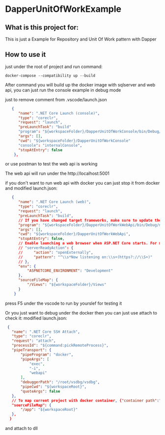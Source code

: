 # DapperUnitOfWorkExample

## What is this project for:

This is just a Example for Repository and Unit Of Work pattern with Dapper

## How to use it

just under the root of project and run command:

```
docker-compose --compatibility up --build
```

After command you will build up the docker image with sqlserver and web api, you can just run the console example in debug mode

just to remove comment from .vscode/launch.json 

```json
   {
      "name": ".NET Core Launch (console)",
      "type": "coreclr",
      "request": "launch",
      "preLaunchTask": "build"
      "program": "${workspaceFolder}/DapperUnitOfWorkConsole/bin/Debug/netcoreapp3.1/DapperUnitOfWorkConsole.dll",
      "args": [],
      "cwd": "${workspaceFolder}/DapperUnitOfWorkConsole"
      "console": "internalConsole",
      "stopAtEntry": false
    },
```

or use postman to test the web api is working

The web api will run under the http://localhost:5001

if you don't want to run web api with docker you can just stop it from docker and modified launch.json:
```json
   {
      "name": ".NET Core Launch (web)",
      "type": "coreclr",
      "request": "launch",
      "preLaunchTask": "build",
      // If you have changed target frameworks, make sure to update the program path.
      "program": "${workspaceFolder}/DapperUnitOfWorkWebApi/bin/Debug/netcoreapp3.1/DapperUnitOfWorkWebApi.dll",
      "args": [],
      "cwd": "${workspaceFolder}/DapperUnitOfWorkWebApi",
      "stopAtEntry": false,
      // Enable launching a web browser when ASP.NET Core starts. For more information: https://aka.ms/VSCode-CS-LaunchJson-WebBrowser
      // "serverReadyAction": {
      //     "action": "openExternally",
      //     "pattern": "^\\s*Now listening on:\\s+(https?://\\S+)"
      // },
      "env": {
          "ASPNETCORE_ENVIRONMENT": "Development"
      },
      "sourceFileMap": {
          "/Views": "${workspaceFolder}/Views"
      }
    }
```
press F5 under the vscode to run by yourslef for testing it

Or you just want to debug under the docker then you can just use attach to check it:
modified launch.json:

```json
 {
   "name": ".NET Core SSH Attach",
   "type": "coreclr",
   "request": "attach",
   "processId": "${command:pickRemoteProcess}",
   "pipeTransport": {
       "pipeProgram": "docker",
       "pipeArgs": [
           "exec",
           "-i",
           "webapi"
       ],
       "debuggerPath": "/root/vsdbg/vsdbg",
       "pipeCwd": "${workspaceRoot}",
       "quoteArgs": false
   },
   // To map current project with docker container, {"container path":"your project path"}
   "sourceFileMap": {
       "/app": "${workspaceRoot}"
   },
  }
```

and attach to dll 









